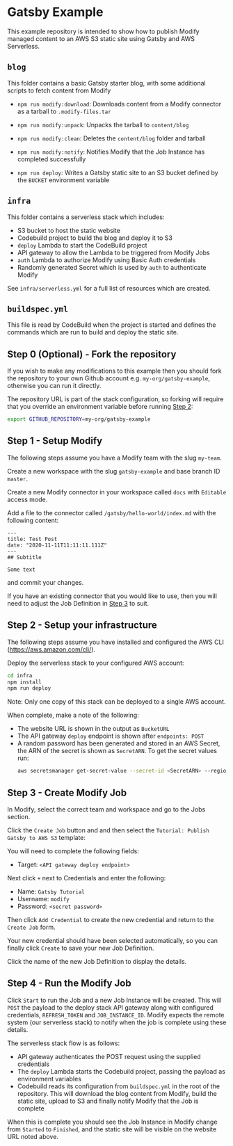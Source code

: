 # Gatsby Example

This example repository is intended to show how to publish Modify managed content to an AWS S3 static
site using Gatsby and AWS Serverless. 

## `blog`

This folder contains a basic Gatsby starter blog, with some additional scripts to fetch
content from Modify

- `npm run modify:download`: Downloads content from a Modify connector as a tarball to `.modify-files.tar`

- `npm run modify:unpack`: Unpacks the tarball to `content/blog`

- `npm run modify:clean`: Deletes the `content/blog` folder and tarball

- `npm run modify:notify`: Notifies Modify that the Job Instance has completed successfully

- `npm run deploy`: Writes a Gatsby static site to an S3 bucket defined by the `BUCKET` environment
  variable

## `infra`

This folder contains a serverless stack which includes:

- S3 bucket to host the static website
- Codebuild project to build the blog and deploy it to S3
- `deploy` Lambda to start the CodeBuild project
- API gateway to allow the Lambda to be triggered from Modify Jobs
- `auth` Lambda to authorize Modify using Basic Auth credentials
- Randomly generated Secret which is used by `auth` to authenticate Modify

See `infra/serverless.yml` for a full list of resources which are created.

## `buildspec.yml`

This file is read by CodeBuild when the project is started and defines the commands which are run
to build and deploy the static site.

## Step 0 (Optional) - Fork the repository

If you wish to make any modifications to this example then you should fork the repository to your own
Github account e.g. `my-org/gatsby-example`, otherwise you can run it directly.

The repository URL is part of the stack configuration, so forking will require that you override an
environment variable before running [Step 2](#step-2---setup-your-infrastructure):

```bash
export GITHUB_REPOSITORY=my-org/gatsby-example
```

## Step 1 - Setup Modify

The following steps assume you have a Modify team with the slug `my-team`. 

Create a new workspace with the slug `gatsby-example` and base branch ID `master`.

Create a new Modify connector in your workspace called `docs` with `Editable` access mode.

Add a file to the connector called `/gatsby/hello-world/index.md` with the following content:
```
---
title: Test Post
date: "2020-11-11T11:11:11.111Z"
---
## Subtitle

Some text
``` 
and commit your changes.

If you have an existing connector that you would like to use, then you will need to adjust the Job
Definition in [Step 3](#step-3---create-modify-job) to suit.

## Step 2 - Setup your infrastructure

The following steps assume you have installed and configured the AWS CLI (https://aws.amazon.com/cli/).

Deploy the serverless stack to your configured AWS account:
```bash
cd infra
npm install
npm run deploy
```

Note: Only one copy of this stack can be deployed to a single AWS account.

When complete, make a note of the following:
- The website URL is shown in the output as `BucketURL`
- The API gateway `deploy` endpoint is shown after `endpoints: POST`
- A random password has been generated and stored in an AWS Secret, the ARN of the secret is shown
  as `SecretARN`. To get the secret values run:
  ```bash
  aws secretsmanager get-secret-value --secret-id <SecretARN> --region eu-west-1 --query 'SecretString' --output text
  ``` 

## Step 3 - Create Modify Job

In Modify, select the correct team and workspace and go to the Jobs section.

Click the `Create Job` button and and then select the `Tutorial: Publish Gatsby to AWS S3` template:

You will need to complete the following fields:

- Target: `<API gateway deploy endpoint>`

Next click `+` next to Credentials and enter the following:
- Name: `Gatsby Tutorial`
- Username: `modify`
- Password: `<secret password>`

Then click `Add Credential` to create the new credential and return to the `Create Job` form.

Your new credential should have been selected automatically, so you can finally click `Create` to
save your new Job Definition.

Click the name of the new Job Definition to display the details.

## Step 4 - Run the Modify Job

Click `Start` to run the Job and a new Job Instance will be created. This will `POST` the payload to
the deploy stack API gateway along with configured credentials, `REFRESH_TOKEN` and
`JOB_INSTANCE_ID`. Modify expects the remote system (our serverless stack) to notify when the job is
complete using these details.

The serverless stack flow is as follows:
- API gateway authenticates the POST request using the supplied credentials
- The `deploy` Lambda starts the Codebuild project, passing the payload as environment variables
- Codebuild reads its configuration from `buildspec.yml` in the root of the repository. This will
  download the blog content from Modify, build the static site, upload to S3 and finally notify
  Modify that the Job is complete
  
When this is complete you should see the Job Instance in Modify change from `Started` to `Finished`,
and the static site will be visible on the website URL noted above.
